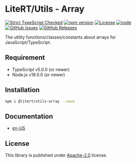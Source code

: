 # LiteRT/Utils - Array

[![Strict TypeScript Checked](https://badgen.net/badge/TS/Strict "Strict TypeScript Checked")](https://www.typescriptlang.org)
[![npm version](https://img.shields.io/npm/v/@litert/utils-array.svg?colorB=brightgreen)](https://www.npmjs.com/package/@litert/utils-array "Stable Version")
[![License](https://img.shields.io/npm/l/@litert/utils-array.svg?maxAge=2592000?style=plastic)](https://github.com/litert/utils.js/blob/master/LICENSE)
[![node](https://img.shields.io/node/v/@litert/utils-array.svg?colorB=brightgreen)](https://nodejs.org/dist/latest-v8.x/)
[![GitHub issues](https://img.shields.io/github/issues/litert/utils.js.svg)](https://github.com/litert/utils.js/issues)
[![GitHub Releases](https://img.shields.io/github/release/litert/utils.js.svg)](https://github.com/litert/utils.js/releases "Stable Release")

The utility functions/classes/constants about arrays for JavaScript/TypeScript.

## Requirement

- TypeScript v5.0.0 (or newer)
- Node.js v18.0.0 (or newer)

## Installation

```sh
npm i @litert/utils-array --save
```

## Documentation

- [en-US](https://litert.org/projects/utils.js/api-docs/array/)

## License

This library is published under [Apache-2.0](https://github.com/litert/utils.js/blob/master/LICENSE) license.
